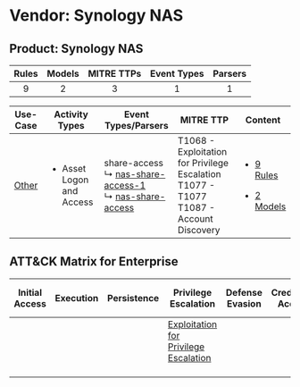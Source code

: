 Vendor: Synology NAS
====================
Product: Synology NAS
---------------------
| Rules | Models | MITRE TTPs | Event Types | Parsers |
|:-----:|:------:|:----------:|:-----------:|:-------:|
|   9   |   2    |     3      |      1      |    1    |

|                Use-Case                | Activity Types                           | Event Types/Parsers                                                                                                                                           | MITRE TTP                                                                                       | Content                                                                                                    |
|:--------------------------------------:| ---------------------------------------- | ------------------------------------------------------------------------------------------------------------------------------------------------------------- | ----------------------------------------------------------------------------------------------- | ---------------------------------------------------------------------------------------------------------- |
| [Other](../../../UseCases/uc_other.md) | <ul><li>Asset Logon and Access</li></ul> |  share-access<br> ↳ [nas-share-access-1](Parsers/parserContent_nas-share-access-1.md)<br> ↳ [nas-share-access](Parsers/parserContent_nas-share-access.md)<br> | T1068 - Exploitation for Privilege Escalation<br>T1077 - T1077<br>T1087 - Account Discovery<br> | [<ul><li>9 Rules</li></ul><ul><li>2 Models</li></ul>](Rules_Models/r_m_synology_nas_synology_nas_Other.md) |

ATT&CK Matrix for Enterprise
----------------------------
| Initial Access | Execution | Persistence | Privilege Escalation                                                                       | Defense Evasion | Credential Access | Discovery                                                              | Lateral Movement | Collection | Command and Control | Exfiltration | Impact |
| -------------- | --------- | ----------- | ------------------------------------------------------------------------------------------ | --------------- | ----------------- | ---------------------------------------------------------------------- | ---------------- | ---------- | ------------------- | ------------ | ------ |
|                |           |             | [Exploitation for Privilege Escalation](https://attack.mitre.org/techniques/T1068)<br><br> |                 |                   | [Account Discovery](https://attack.mitre.org/techniques/T1087)<br><br> |                  |            |                     |              |        |